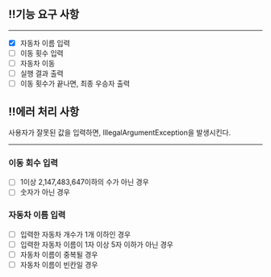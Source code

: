 ## ‼️기능 요구 사항

---

- [x] 자동차 이름 입력
- [ ] 이동 횟수 입력
- [ ] 자동차 이동
- [ ] 실행 결과 출력
- [ ] 이동 횟수가 끝나면, 최종 우승자 출력

## ‼️에러 처리 사항
사용자가 잘못된 값을 입력하면, IllegalArgumentException을 발생시킨다.

---

### 이동 회수 입력
- [ ] 1이상 2,147,483,647이하의 수가 아닌 경우
- [ ] 숫자가 아닌 경우

### 자동차 이름 입력

- [ ] 입력한 자동차 개수가 1개 이하인 경우
- [ ] 입력한 자동차 이름이 1자 이상 5자 이하가 아닌 경우
- [ ] 자동차 이름이 중복될 경우
- [ ] 자동차 이름이 빈칸일 경우
